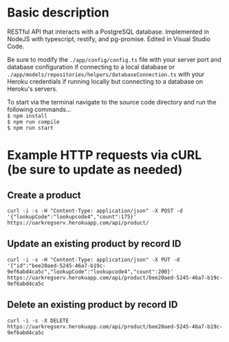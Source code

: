  # Basic description
RESTful API that interacts with a PostgreSQL database. Implemented in NodeJS with typescript, restify, and pg-promise. Edited in Visual Studio Code.  
  
Be sure to modify the `./app/config/config.ts` file with your server port and database configuration if connecting to a local database or `./app/models/repositories/helpers/databaseConnection.ts` with your Heroku credentials if running locally but connecting to a database on Heroku's servers.  
  
To start via the terminal navigate to the source code directory and run the following commands...  
`$ npm install`  
`$ npm run compile`  
`$ npm run start`  

 # Example HTTP requests via cURL (be sure to update as needed)
 ## Create a product
`curl -i -s -H "Content-Type: application/json" -X POST -d '{"lookupCode":"lookupcode4","count":175}' https://uarkregserv.herokuapp.com/api/product/`  
 ## Update an existing product by record ID
`curl -i -s -H "Content-Type: application/json" -X PUT -d '{"id":"bee20aed-5245-46a7-b19c-9ef6abd4ca5c","lookupCode":"lookupcode4","count":200}' https://uarkregserv.herokuapp.com/api/product/bee20aed-5245-46a7-b19c-9ef6abd4ca5c`  
 ## Delete an existing product by record ID
`curl -i -s -X DELETE https://uarkregserv.herokuapp.com/api/product/bee20aed-5245-46a7-b19c-9ef6abd4ca5c`  
